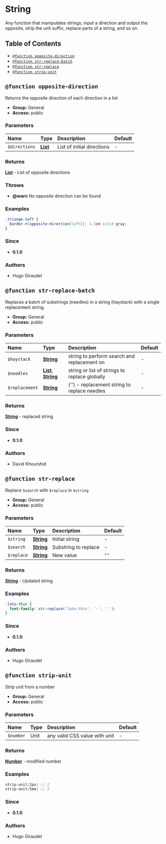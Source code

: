 # String

Any function that manipulates strings; input a direction and output the opposite, strip the unit suffix, replace parts of a string, and so on.

## Table of Contents

<!-- toc -->

* [`@function opposite-direction`](#function-opposite-direction)
* [`@function str-replace-batch`](#function-str-replace-batch)
* [`@function str-replace`](#function-str-replace)
* [`@function strip-unit`](#function-strip-unit)

<!-- tocstop -->

## `@function opposite-direction`

Returns the opposite direction of each direction in a list

* **Group:** General
* **Access:** public

### Parameters

| Name          | Type                                                         | Description                | Default |
| :------------ | :----------------------------------------------------------- | :------------------------- | :------ |
| `$directions` | **[List](https://sass-lang.com/documentation/values/lists)** | List of initial directions | -       |

### Returns

**[List](https://sass-lang.com/documentation/values/lists)** - List of opposite directions

### Throws

* **@warn** No opposite direction can be found

### Examples

```scss
.triange-left {
  border-#{opposite-direction(left)}: 1.5em solid gray;
}
```

### Since

* **0.1.0**

### Authors

* Hugo Giraudel

## `@function str-replace-batch`

Replaces a batch of substrings (needles) in a string (haystack) with a single replacement string.

* **Group:** General
* **Access:** public

### Parameters

| Name           | Type                                                                                                                           | Description                                   | Default |
| :------------- | :----------------------------------------------------------------------------------------------------------------------------- | :-------------------------------------------- | :------ |
| `$haystack`    | **[String](https://sass-lang.com/documentation/values/strings)**                                                               | string to perform search and replacement on   | -       |
| `$needles`     | **[List](https://sass-lang.com/documentation/values/lists)**, **[String](https://sass-lang.com/documentation/values/strings)** | string or list of strings to replace globally | -       |
| `$replacement` | **[String](https://sass-lang.com/documentation/values/strings)**                                                               | ('') - replacement string to replace needles  | -       |

### Returns

**[String](https://sass-lang.com/documentation/values/strings)** - replaced string

### Since

* **0.1.0**

### Authors

* David Khourshid

## `@function str-replace`

Replace `$search` with `$replace` in `$string`

* **Group:** General
* **Access:** public

### Parameters

| Name       | Type                                                             | Description          | Default |
| :--------- | :--------------------------------------------------------------- | :------------------- | :------ |
| `$string`  | **[String](https://sass-lang.com/documentation/values/strings)** | Initial string       | -       |
| `$search`  | **[String](https://sass-lang.com/documentation/values/strings)** | Substring to replace | -       |
| `$replace` | **[String](https://sass-lang.com/documentation/values/strings)** | New value            | `""`    |

### Returns

**[String](https://sass-lang.com/documentation/values/strings)** - Updated string

### Examples

```scss
.lato-thin {
  font-family: str-replace('lato-thin', '-', ' ');
}
```

### Since

* **0.1.0**

### Authors

* Hugo Giraudel

## `@function strip-unit`

Strip unit from a number

* **Group:** General
* **Access:** public

### Parameters

| Name      | Type | Description                   | Default |
| :-------- | :--- | :---------------------------- | :------ |
| `$number` | Unit | any valid CSS value with unit | -       |

### Returns

**[Number](https://sass-lang.com/documentation/values/numbers)** - modified number

### Examples

```scss
strip-unit(2px) // 2
strip-unit(5em) // 5
```

### Since

* **0.1.0**

### Authors

* Hugo Giraudel
